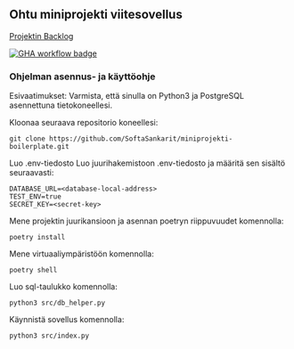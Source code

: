 ## Ohtu miniprojekti viitesovellus

[Projektin Backlog](https://docs.google.com/spreadsheets/d/18hvBnpqpfrvLp4IAaIMx_yBNn7XAfu3UsJ9Jm_BIFVE/edit?usp=sharing)

[![GHA workflow badge](https://github.com/SoftaSankarit/miniprojekti-boilerplate/workflows/CI/badge.svg)](https://github.com/SoftaSankarit/miniprojekti-boilerplate/actions)


### Ohjelman asennus- ja käyttöohje

Esivaatimukset: Varmista, että sinulla on Python3 ja PostgreSQL asennettuna tietokoneellesi.

Kloonaa seuraava repositorio koneellesi:
```
git clone https://github.com/SoftaSankarit/miniprojekti-boilerplate.git
```
Luo .env-tiedosto Luo juurihakemistoon .env-tiedosto ja määritä sen sisältö seuraavasti:
```
DATABASE_URL=<database-local-address>
TEST_ENV=true
SECRET_KEY=<secret-key>
```
Mene projektin juurikansioon ja asennan poetryn riippuvuudet komennolla:
```
poetry install
```
Mene virtuaaliympäristöön komennolla:
```
poetry shell
```
Luo sql-taulukko komennolla:
```
python3 src/db_helper.py
```
Käynnistä sovellus komennolla:
```
python3 src/index.py
```